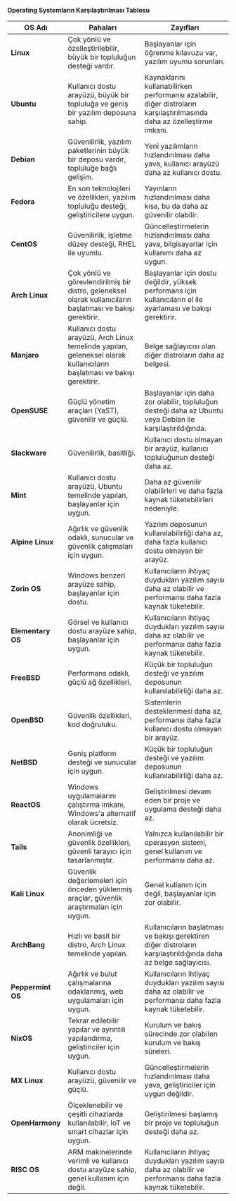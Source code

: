 **Operating Systemların Karşılaştırılması Tablosu**

| **OS Adı** | **Pahaları** | **Zayıfları** |
| --- | --- | --- |
| **Linux** | Çok yönlü ve özelleştirilebilir, büyük bir topluluğun desteği vardır. | Başlayanlar için öğrenme kılavuzu var, yazılım uyumu sorunları. |
| **Ubuntu** | Kullanıcı dostu arayüzü, büyük bir topluluğa ve geniş bir yazılım deposuna sahip. | Kaynaklarını kullanabilirken performansı azalabilir, diğer distroların karşılaştırılmasında daha az özelleştirme imkanı. |
| **Debian** | Güvenilirlik, yazılım paketlerinin büyük bir deposu vardır, topluluğe bağlı gelişim. | Yeni yazılımların hızlandırılması daha yava, kullanıcı arayüzü daha az kullanıcı dostu. |
| **Fedora** | En son teknolojileri ve özellikleri, yazılım topluluğu desteği, geliştiricilere uygun. | Yayınların hızlandırılması daha kısa, bu da daha az güvenilir olabilir. |
| **CentOS** | Güvenilirlik, işletme düzey desteği, RHEL ile uyumlu. | Güncelleştirmelerin hızlandırılması daha yava, bilgisayarlar için kullanımı daha az uygun. |
| **Arch Linux** | Çok yönlü ve görevlendirilmiş bir distro, geleneksel olarak kullanıcıların başlatması ve bakışı gerektirir. | Başlayanlar için dostu değildir, yüksek performans için kullanıcıların el ile ayarlaması ve bakışı gerektirir. |
| **Manjaro** | Kullanıcı dostu arayüzü, Arch Linux temelinde yapılan, geleneksel olarak kullanıcıların başlatması ve bakışı gerektirir. | Belge sağlayıcısı olan diğer distroların daha az belgesi. |
| **OpenSUSE** | Güçlü yönetim araçları (YaST), güvenilir ve güçlü. | Başlayanlar için daha zor olabilir, topluluğun desteği daha az Ubuntu veya Debian ile karşılaştırıldığında. |
| **Slackware** | Güvenilirlik, basitliği. | Kullanıcı dostu olmayan bir arayüz, kullanıcı topluluğunun desteği daha az. |
| **Mint** | Kullanıcı dostu arayüzü, Ubuntu temelinde yapılan, başlayanlar için uygun. | Daha az güvenilir olabilirleri ve daha fazla kaynak tüketebilirleri nedeniyle. |
| **Alpine Linux** | Ağırlık ve güvenlik odaklı, sunucular ve güvenlik çalışmaları için uygun. | Yazılım deposunun kullanılabilirliği daha az, daha fazla kullanıcı dostu olmayan bir arayüz. |
| **Zorin OS** | Windows benzeri arayüze sahip, başlayanlar için dostu. | Kullanıcıların ihtiyaç duydukları yazılım sayısı daha az olabilir ve performansı daha fazla kaynak tüketebilir. |
| **Elementary OS** | Görsel ve kullanıcı dostu arayüze sahip, başlayanlar için uygun. | Kullanıcıların ihtiyaç duydukları yazılım sayısı daha az olabilir ve performansı daha fazla kaynak tüketebilir. |
| **FreeBSD** | Performans odaklı, güçlü ağ özellikleri. | Küçük bir topluluğun desteği ve yazılım deposunun kullanılabilirliği daha az. |
| **OpenBSD** | Güvenlik özellikleri, kod doğruluku. | Sistemlerin desteklenmesi daha az, performansı daha fazla kullanıcı dostu olmayan bir arayüz. |
| **NetBSD** | Geniş platform desteği ve sunucular için uygun. | Küçük bir topluluğun desteği ve yazılım deposunun kullanılabilirliği daha az. |
| **ReactOS** | Windows uygulamalarını çalıştırma imkanı, Windows'a alternatif olarak ücretsiz. | Geliştirilmesi devam eden bir proje ve uygulama desteği daha az. |
| **Tails** | Anonimliği ve güvenlik özellikleri, güvenli tarayıcı için tasarlanmıştır. | Yalnızca kullanılabilir bir operasyon sistemi, genel kullanım ve performansı daha az. |
| **Kali Linux** | Güvenlik değerlemeleri için önceden yüklenmiş araçlar, güvenlik araştırmaları için uygun. | Genel kullanım için değil, başlayanlar için zor olabilir. |
| **ArchBang** | Hızlı ve basit bir distro, Arch Linux temelinde yapılan. | Kullanıcıların başlatması ve bakışı gerektiren diğer distroların karşılaştırıldığında daha az belge sağlayıcısı. |
| **Peppermint OS** | Ağırlık ve bulut çalışmalarına odaklanmış, web uygulamaları için uygun. | Kullanıcıların ihtiyaç duydukları yazılım sayısı daha az olabilir ve performansı daha fazla kaynak tüketebilir. |
| **NixOS** | Tekrar edilebilir yapılar ve ayrıntılı yapılandırma, geliştiriciler için uygun. | Kurulum ve bakış sürecinde zor olabilen kurulum ve bakış süreleri. |
| **MX Linux** | Kullanıcı dostu arayüzü, güvenilir ve güçlü. | Güncelleştirmelerin hızlandırılması daha yava, geliştiriciler için uygun değildir. |
| **OpenHarmony** | Ölçeklenebilir ve çeşitli cihazlarda kullanılabilir, IoT ve smart cihazlar için uygun. | Geliştirilmesi başlamış bir proje ve topluluğun desteği daha az. |
| **RISC OS** | ARM makinelerinde verimli ve kullanıcı dostu arayüze sahip, genel kullanım için değil. | Kullanıcıların ihtiyaç duydukları yazılım sayısı daha az olabilir ve performansı daha fazla kaynak tüketebilir. |